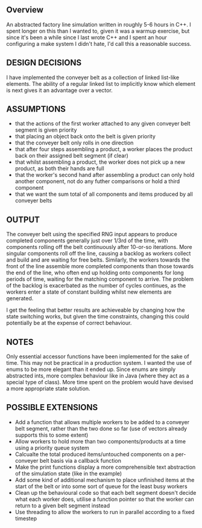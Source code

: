## Overview

An abstracted factory line simulation written in roughly 5-6 hours in C++. I spent longer on this than I wanted to, given it was a warmup exercise, but since it's been a while since I last wrote C++ and I spent an hour configuring a make system I didn't hate, I'd call this a reasonable success.

## DESIGN DECISIONS

I have implemented the conveyer belt as a collection of linked list-like elements.
The ability of a regular linked list to implicitly know which element is next gives it an advantage over a vector.

## ASSUMPTIONS 
- that the actions of the first worker attached to any given conveyer belt segment is given priority
- that placing an object back onto the belt is given priority 
- that the conveyer belt only rolls in one direction
- that after four steps assembling a product, a worker places the product back on their assigned belt segment (if clear)
- that whilst assembling a product, the worker does not pick up a new product, as both their hands are full
- that the worker's second hand after assembling a product can only hold another component, not do any futher 
comparisons or hold a third component
- that we want the sum total of all components and items produced by all conveyer belts

## OUTPUT  
The conveyer belt using the specified RNG input appears to produce completed components generally just over 1/3rd of the time,
with components rolling off the belt continuously after 10-or-so iterations. More singular components roll off the line,
causing a backlog as workers collect and build and are waiting for free belts. Similarly, the workers towards the front
of the line assemble more completed components than those towards the end of the line, who often end up holding onto 
components for long periods of time, waiting for the matching component to arrive. The problem of the backlog is exacerbated as
the number of cycles continues, as the workers enter a state of constant building whilst new elements are generated.

I get the feeling that better results are achieveable by changing how the state switching works, but given the
time constraints, changing this could potentially be at the expense of correct behaviour.

## NOTES  
Only essential accessor functions have been implemented for the sake of time. This may not be practical in a production system.
I wanted the use of enums to be more elegant than it ended up. Since enums are simply abstracted ints, more complex behaviour like
in Java (where they act as a special type of class). More time spent on the problem would have devised a more appropriate state solution.

## POSSIBLE EXTENSIONS  
- Add a function that allows multiple workers to be added to a conveyer belt segment, rather than the two done so far 
(use of vectors already supports this to some extent)
- Allow workers to hold more than two components/products at a time using a priority queue system
- Calcualte the total produced items/untouched components on a per-conveyer belt basis via a callback function
- Make the print functions display a more comprehensible text abstraction of the simulation state (like in the example)
- Add some kind of additional mechanism to place unfinished items at the start of the belt or into some sort of queue
for the least busy workers
- Clean up the behavioural code so that each belt segment doesn't decide what each worker does, utilise a function pointer
so that the worker can return to a given belt segment instead
- Use threading to allow the workers to run in parallel according to a fixed timestep
